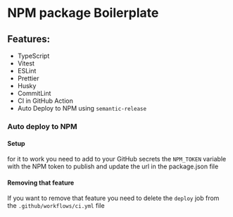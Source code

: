 # NPM package Boilerplate

## Features:

- TypeScript
- Vitest
- ESLint
- Prettier
- Husky
- CommitLint
- CI in GitHub Action
- Auto Deploy to NPM using `semantic-release`

### Auto deploy to NPM

#### Setup

for it to work you need to add to your GitHub secrets the `NPM_TOKEN` variable with the NPM token to publish and update the url in the package.json file

#### Removing that feature

If you want to remove that feature you need to delete the `deploy` job from the `.github/workflows/ci.yml` file
